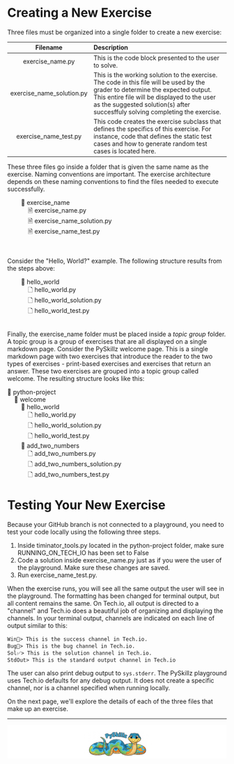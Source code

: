# Creating a New Exercise

Three files must be organized into a single folder to create a new exercise:


<style>
  table {
    width: 100%;
    table-layout: fixed; /* Ensures fixed column widths */
    max_width: 100%;
  }
  th:nth-child(1), td:nth-child(1) {
    width: 10%; /* First column takes 10% */
  }
  th:nth-child(2), td:nth-child(2) {
    width: 90%; /* Second column takes 90% */
</style>

| Filename | Description |
|:---------:|:------------------------------------------------------------------------------------------------|
| exercise_name.py | This is the code block presented to the user to solve. |
| exercise_name_solution.py | This is the working solution to the exercise. The code in this file will be used by the grader to determine the expected output. This entire file will be displayed to the user as the suggested solution(s) after succesffuly solving completing the exercise. |
| exercise_name_test.py | This code creates the exercise subclass that defines the specifics of this exercise. For instance, code that defines the static test cases and how to generate random test cases is located here. |

These three files go inside a folder that is given the same name as the exercise. Naming conventions are important. The exercise architecture depends on these naming conventions to find the files needed to execute successfully.

&nbsp;&nbsp;&nbsp;&nbsp;&nbsp;&nbsp;&nbsp;&nbsp;📂 exercise_name<BR>
&nbsp;&nbsp;&nbsp;&nbsp;&nbsp;&nbsp;&nbsp;&nbsp;&nbsp;&nbsp;&nbsp;&nbsp;🗎 exercise_name.py<BR>
&nbsp;&nbsp;&nbsp;&nbsp;&nbsp;&nbsp;&nbsp;&nbsp;&nbsp;&nbsp;&nbsp;&nbsp;🗎 exercise_name_solution.py<BR>
&nbsp;&nbsp;&nbsp;&nbsp;&nbsp;&nbsp;&nbsp;&nbsp;&nbsp;&nbsp;&nbsp;&nbsp;🗎 exercise_name_test.py<BR>

<BR>

Consider the "Hello, World?" example. The following structure results from the steps above:

&nbsp;&nbsp;&nbsp;&nbsp;&nbsp;&nbsp;&nbsp;&nbsp;📂 hello_world<BR>
&nbsp;&nbsp;&nbsp;&nbsp;&nbsp;&nbsp;&nbsp;&nbsp;&nbsp;&nbsp;&nbsp;&nbsp;🗋 hello_world.py<BR>
&nbsp;&nbsp;&nbsp;&nbsp;&nbsp;&nbsp;&nbsp;&nbsp;&nbsp;&nbsp;&nbsp;&nbsp;🗋 hello_world_solution.py<BR>
&nbsp;&nbsp;&nbsp;&nbsp;&nbsp;&nbsp;&nbsp;&nbsp;&nbsp;&nbsp;&nbsp;&nbsp;🗋 hello_world_test.py<BR>
<BR>

Finally, the exercise_name folder must be placed inside a _topic group_ folder. A topic group is a group of exercises that are all displayed on a single markdown page. Consider the PySkillz welcome page. This is a single markdown page with two exercises that introduce the reader to the two types of exercises - print-based exercises and exercises that return an answer. These two exercises are grouped into a topic group called welcome. The resulting structure looks like this:

📂 python-project<BR>
&nbsp;&nbsp;&nbsp;&nbsp;📂 welcome<BR>
&nbsp;&nbsp;&nbsp;&nbsp;&nbsp;&nbsp;&nbsp;&nbsp;📂 hello_world<BR>
&nbsp;&nbsp;&nbsp;&nbsp;&nbsp;&nbsp;&nbsp;&nbsp;&nbsp;&nbsp;&nbsp;&nbsp;🗋 hello_world.py<BR>
&nbsp;&nbsp;&nbsp;&nbsp;&nbsp;&nbsp;&nbsp;&nbsp;&nbsp;&nbsp;&nbsp;&nbsp;🗋 hello_world_solution.py<BR>
&nbsp;&nbsp;&nbsp;&nbsp;&nbsp;&nbsp;&nbsp;&nbsp;&nbsp;&nbsp;&nbsp;&nbsp;🗋 hello_world_test.py<BR>
&nbsp;&nbsp;&nbsp;&nbsp;&nbsp;&nbsp;&nbsp;&nbsp;📂 add_two_numbers<BR>
&nbsp;&nbsp;&nbsp;&nbsp;&nbsp;&nbsp;&nbsp;&nbsp;&nbsp;&nbsp;&nbsp;&nbsp;🗋 add_two_numbers.py<BR>
&nbsp;&nbsp;&nbsp;&nbsp;&nbsp;&nbsp;&nbsp;&nbsp;&nbsp;&nbsp;&nbsp;&nbsp;🗋 add_two_numbers_solution.py<BR>
&nbsp;&nbsp;&nbsp;&nbsp;&nbsp;&nbsp;&nbsp;&nbsp;&nbsp;&nbsp;&nbsp;&nbsp;🗋 add_two_numbers_test.py<BR>

# Testing Your New Exercise

Because your GitHub branch is not connected to a playground, you need to test your code locally using the following three steps.

1. Inside timinator_tools.py located in the python-project folder, make sure RUNNING_ON_TECH_IO has been set to False
2. Code a solution inside exercise_name.py just as if you were the user of the playground. Make sure these changes are saved.
3. Run exercise_name_test.py.

When the exercise runs, you will see all the same output the user will see in the playground. The formatting has been changed for terminal output, but all content remains the same. On Tech.io, all output is directed to a "channel" and Tech.io does a beautiful job of organizing and displaying the channels. In your terminal output, channels are indicated on each line of output similar to this:

```text
Win🎉> This is the success channel in Tech.io.
Bug🐞> This is the bug channel in Tech.io.
Sol✅> This is the solution channel in Tech.io.
StdOut> This is the standard output channel in Tech.io
```

The user can also print debug output to `sys.stderr`. The PySkillz playground uses Tech.io defaults for any debug output. It does not create a specific channel, nor is a channel specified when running locally.

On the next page, we'll explore the details of each of the three files that make up an exercise.

************

[![Skillz Catalog](../../graphics/PySkillzFooter.png)](skillz-catalog)
